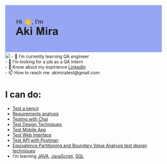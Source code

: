 <img src="https://github.com/Aki-Mira/Aki-mira/blob/main/header.png">  
<img src="https://www.codewars.com/users/AkiMira/badges/large">
- 🌱 I’m currently learning QA engineer  <br>
- 🔭 I’m looking for a job as a QA Intern   <br>
- 💬 Know about my expirience <a href="https://www.linkedin.com/in/akimira/" target="_blank">LinkedIn</a>   <br>
- 📫 How to reach me: akimiratest@gmail.com   <br>

# I can do:
 - <a href="https://github.com/Aki-Mira/QA_Basic_Stepik/blob/main/HOW_TO_TEST_A_PENCIL.md" target="_blank">Test a pencil</a>
 - <a href="https://github.com/Aki-Mira/QA_Basic_Stepik/blob/main/requirements_analysis.md" target="_blank">Requirements analysis</a>
 - <a href="https://github.com/Aki-Mira/FreeCodeCamp/tree/main/Quality%20Assurance%20and%20Testing%20with%20Chai" target="_blank">Testing with Chai</a>
 - <a href="https://github.com/Aki-Mira/QA_Basic_University_Innopolis/blob/main/QA/Test_Design_Techniques.md" target="_blank">Test Design Techniques</a>
 - <a href="https://github.com/Aki-Mira/QA_Basic_University_Innopolis/blob/main/QA/TEST.md" target="_blank">Test Mobile App</a>
 - <a href="https://github.com/Aki-Mira/QA_SkillBox/blob/main/QA/HomeWork1.md" target="_blank">Test Web Interface</a>
 - <a href="https://github.com/Aki-Mira/QA_SkillBox/blob/main/QA/HomeWork2.md" target="_blank">Test API with Postman</a>
 - <a href="https://github.com/Aki-Mira/QA_Basic_Stepik/blob/main/EP_BVA_Practice_Assignment.md" target="_blank">Equivalence Partitioning and Boundary Value Analysis test design techniques</a>
 - I’m learning <a href="https://github.com/Aki-Mira/QA_Basic_University_Innopolis/tree/main/JAVA" target="_blank">JAVA</a>, <a href="https://github.com/Aki-Mira/CodeWars/tree/main/JS" target="_blank">JavaScript</a>, <a href="https://github.com/Aki-Mira/CodeWars/tree/main/SQL" target="_blank">SQL</a> 

<!--
**Aki-Mira/Aki-mira** is a ✨ _special_ ✨ repository because its `README.md` (this file) appears on your GitHub profile.

Here are some ideas to get you started:

- 🔭 I’m currently working on ...
- 🌱 I’m currently learning ...
- 👯 I’m looking to collaborate on ...
- 🤔 I’m looking for help with ...
- 💬 Ask me about ...
- 📫 How to reach me: ...
- 😄 Pronouns: ...
- ⚡ Fun fact: ...
-->
